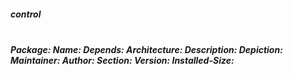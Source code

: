 <h5>control<h5>
<br>Package: 
Name: 
Depends: 
Architecture: 
Description: 
Depiction: 
Maintainer: 
Author: 
Section: 
Version: 
Installed-Size: </br>

